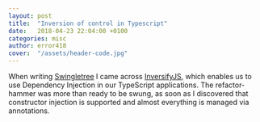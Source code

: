 ```yaml
---
layout: post
title:  "Inversion of control in Typescript"
date:   2018-04-23 22:04:00 +0100
categories: misc
author: error418
cover:  "/assets/header-code.jpg"
---
```


When writing [Swingletree](https://github.com/error418/swingletree) I came across [InversifyJS](inversify), which enables us
to use Dependency Injection in our TypeScript applications. The refactor-hammer was more than ready to be swung, as soon as I discovered that constructor injection is supported and almost everything is managed via annotations.



[inversify]: http://inversify.io/

